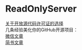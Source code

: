 # ReadOnlyServer
[关于开放源代码许可证的选择](http://choosealicense.online/)  
几条经验美化你的GitHub开源项目：  
[微信文章](https://mp.weixin.qq.com/s/kbY96PSAcSIAwRHRNjBmZw?)  
[简书文章](https://www.jianshu.com/p/d587b91bacb3)  

